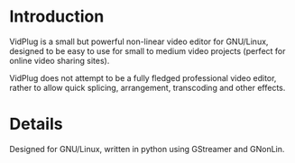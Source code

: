 # Introduction #

VidPlug is a small but powerful non-linear video editor for GNU/Linux, designed to be easy to use for small to medium video projects (perfect for online video sharing sites).

VidPlug does not attempt to be a fully fledged professional video editor, rather to allow quick splicing, arrangement, transcoding and other effects.


# Details #

Designed for GNU/Linux, written in python using GStreamer and GNonLin.